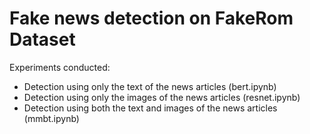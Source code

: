 # Fake news detection on FakeRom Dataset

Experiments conducted:
- Detection using only the text of the news articles (bert.ipynb)
- Detection using only the images of the news articles (resnet.ipynb)
- Detection using both the text and images of the news articles (mmbt.ipynb)
